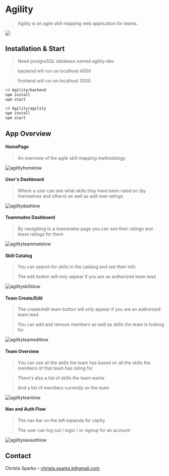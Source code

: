 # Agility

> Agility is an agile skill mapping web application for teams.

![](https://user-images.githubusercontent.com/41490508/52903793-0fdba900-31e0-11e9-8aed-8a8d1b4f402d.png)

## Installation & Start
> Need postgreSQL database named agility-dev

> backend will run on localhost 4000

> frontend will run on localhost 3000

```sh
cd Agility/backend
npm install
npm start

cd Agility/agility
npm install
npm start
```

## App Overview

#### HomePage

> An overview of the agile skill mapping methodology

![agilityhomelow](https://user-images.githubusercontent.com/41490508/52904607-8d58e680-31eb-11e9-9332-805a220d4e63.gif)

#### User's Dashboard

> Where a user can see what skills they have been rated on (by themselves and others) as well as add new ratings

![agilitydashlow](https://user-images.githubusercontent.com/41490508/52904683-82528600-31ec-11e9-994c-64ddc73ed201.gif)

#### Teammates Dashboard

> By navigating to a teammates page you can see their ratings and leave ratings for them

![agilityteammatelow](https://user-images.githubusercontent.com/41490508/52904686-b9c13280-31ec-11e9-8a08-342bfe8d0a98.gif)

#### Skill Catalog

> You can search for skills in the catalog and see their info

> The edit button will only appear if you are an authorized team lead

![agilityskillslow](https://user-images.githubusercontent.com/41490508/52904705-ed03c180-31ec-11e9-8b52-41a766dae6ea.gif)


#### Team Create/Edit

> The create/edit team button will only appear if you are an authorized team lead

> You can add and remove members as well as skills the team is looking for

![agilityteameditlow](https://user-images.githubusercontent.com/41490508/52904712-1ae90600-31ed-11e9-8c20-60dc855a9d57.gif)

#### Team Overview

> You can see all the skills the team has based on all the skills the members of that team has rating for

> There's also a list of skills the team wants

> And a list of members currently on the team

![agilityteamlow](https://user-images.githubusercontent.com/41490508/52904721-4835b400-31ed-11e9-81e9-845e192ba0d6.gif)

#### Nav and Auth Flow

> The nav bar on the left expands for clarity

> The user can log out / login / or signup for an account

![agilitynavauthlow](https://user-images.githubusercontent.com/41490508/52904733-6ac7cd00-31ed-11e9-86b7-866e016ec96b.gif)

## Contact

Christa Sparks – christa.sparks.k@gmail.com

